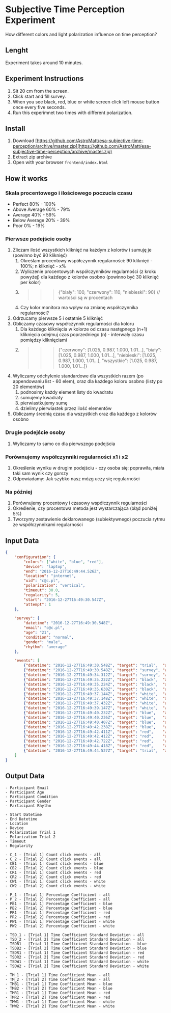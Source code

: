 # Subjective Time Perception Experiment
How different colors and light polarization influence on time perception?

## Lenght
Experiment takes around 10 minutes.

## Experiment Instructions
1. Sit 20 cm from the screen.
2. Click start and fill survey.
3. When you see black, red, blue or white screen click left mouse button once every five seconds.
4. Run this experimnet two times with different polarization.

## Install
1. Download [https://github.com/AstroMatt/esa-subjective-time-perception/archive/master.zip](https://github.com/AstroMatt/esa-subjective-time-perception/archive/master.zip)
2. Extract zip archive
3. Open with your browser `frontend/index.html`

## How it works

### Skala procentowego i ilościowego poczucia czasu
- Perfect 80% - 100%
- Above Average 60% - 79%
- Average 40% - 59%
- Below Average 20% - 39%
- Poor 0% - 19%

### Pierwsze podejście osoby
1. Zliczam ilość wszystkich kliknięć na każdym z kolorów i sumuję je (powinno być 90 kliknięć)
    1. Określam procentowy współczynnik regularności: 90 kliknięć - 100%; n kliknięć - x%
    2. Wyliczenie procentowych współczynników regularności (z kroku powyżej) dla każdego z kolorów osobno (powinno być 30 kliknięć per kolor)
    3. >>> {"biały": 100, "czerwony": 110, "niebieski": 90} // wartości są w procentach
    4. Czy kolor monitora ma wpływ na zmianę współczynnika regularności?
2. Odrzucamy pierwsze 5 i ostatnie 5 kliknięć
3. Obliczamy czasowy współczynnik regularności dla koloru
    1. Dla każdego kliknięcia w kolorze od czasu następnego (n+1) kliknięcia odejmuj czas poprzedniego (n) - interwały czasu pomiędzy kliknięciami
    2. >>> {"czerwony": [1.025, 0.987, 1.000, 1.01...], "biały": [1.025, 0.987, 1.000, 1.01...], "niebieski": [1.025, 0.987, 1.000, 1.01...], "wszystkie": [1.025, 0.987, 1.000, 1.01...]}
4. Wyliczamy odchylenie standardowe dla wszystkich razem (po appendowaniu list - 60 elem), oraz dla każdego koloru osobno (listy po 20 elementów)
    1. podnosimy każdy element listy do kwadratu
    2. sumujemy kwadraty
    3. pierwiastkujemy sumę
    4. dzielimy pierwiastek przez ilość elementów
5. Obliczamy średnią czasu dla wszystkich oraz dla każdego z kolorów osobno

### Drugie podejście osoby
1. Wyliczamy to samo co dla pierwszego podejścia

### Porównujemy współczynniki regularności x1 i x2
1. Określenie wyniku w drugim podejściu - czy osoba się: poprawiła, miała taki sam wynik czy gorszy
2. Odpowiadamy: Jak szybko nasz mózg uczy się regularności

### Na później
1. Porównujemy procentowy i czasowy współczynnik regularności
2. Określenie, czy procentowa metoda jest wystarczająca (błąd poniżej 5%)
3. Tworzymy zestawienie deklarowanego (subiektywnego) poczucia rytmu ze współczynnikami regularności

## Input Data
```json
{
    "configuration": {
        "colors": ["white", "blue", "red"],
        "device": "laptop",
        "end": "2016-12-27T16:49:44.526Z",
        "location": "internet",
        "uid": "c@c.pl",
        "polarization": "vertical",
        "timeout": 30.0,
        "regularity": 5,
        "start": "2016-12-27T16:49:30.547Z",
        "attempt": 1
    },

    "survey": {
        "datetime": "2016-12-27T16:49:30.548Z",
        "email": "c@c.pl",
        "age": "21",
        "condition": "normal",
        "gender": "male",
        "rhythm": "average"
    },

    "events": [
        {"datetime": "2016-12-27T16:49:30.548Z", "target": "trial",  "action": "start"},
        {"datetime": "2016-12-27T16:49:30.548Z", "target": "survey", "action": "start"},
        {"datetime": "2016-12-27T16:49:34.312Z", "target": "survey", "action": "end"},
        {"datetime": "2016-12-27T16:49:35.222Z", "target": "black",  "action": "start"},
        {"datetime": "2016-12-27T16:49:35.224Z", "target": "black",  "action": "click"},
        {"datetime": "2016-12-27T16:49:35.630Z", "target": "black",  "action": "click"},
        {"datetime": "2016-12-27T16:49:37.144Z", "target": "white",  "action": "start"},
        {"datetime": "2016-12-27T16:49:37.148Z", "target": "white",  "action": "click"},
        {"datetime": "2016-12-27T16:49:37.432Z", "target": "white",  "action": "click"},
        {"datetime": "2016-12-27T16:49:39.147Z", "target": "white",  "action": "end"},
        {"datetime": "2016-12-27T16:49:40.232Z", "target": "blue",   "action": "start"},
        {"datetime": "2016-12-27T16:49:40.236Z", "target": "blue",   "action": "click"},
        {"datetime": "2016-12-27T16:49:40.407Z", "target": "blue",   "action": "click"},
        {"datetime": "2016-12-27T16:49:42.238Z", "target": "blue",   "action": "end"},
        {"datetime": "2016-12-27T16:49:42.411Z", "target": "red",    "action": "start"},
        {"datetime": "2016-12-27T16:49:42.412Z", "target": "red",    "action": "click"},
        {"datetime": "2016-12-27T16:49:42.722Z", "target": "red",    "action": "click"},
        {"datetime": "2016-12-27T16:49:44.418Z", "target": "red",    "action": "end"},
        {"datetime": "2016-12-27T16:49:44.527Z", "target": "trial",  "action": "end"}
    ]
}
```

## Output Data
```
- Participant Email
- Participant Age
- Participant Condition
- Participant Gender
- Participant Rhythm

- Start Datetime
- End Datetime
- Location
- Device
- Polarization Trial 1
- Polarization Trial 2
- Timeout
- Regularity

- C_1 - [Trial 1] Count click events - all
- C_2 - [Trial 2] Count click events - all
- CB1 - [Trial 1] Count click events - blue
- CB2 - [Trial 2] Count click events - blue
- CR1 - [Trial 1] Count click events - red
- CR2 - [Trial 2] Count click events - red
- CW1 - [Trial 1] Count click events - white
- CW2 - [Trial 2] Count click events - white

- P_1 - [Trial 1] Percentage Coefficient - all
- P_2 - [Trial 2] Percentage Coefficient - all
- PB1 - [Trial 1] Percentage Coefficient - blue
- PB2 - [Trial 2] Percentage Coefficient - blue
- PR1 - [Trial 1] Percentage Coefficient - red
- PR2 - [Trial 2] Percentage Coefficient - red
- PW1 - [Trial 1] Percentage Coefficient - white
- PW2 - [Trial 2] Percentage Coefficient - white

- TSD_1 - [Trial 1] Time Coefficient Standard Deviation - all
- TSD_2 - [Trial 2] Time Coefficient Standard Deviation - all
- TSDB1 - [Trial 1] Time Coefficient Standard Deviation - blue
- TSDB2 - [Trial 2] Time Coefficient Standard Deviation - blue
- TSDR1 - [Trial 1] Time Coefficient Standard Deviation - red
- TSDR2 - [Trial 2] Time Coefficient Standard Deviation - red
- TSDW1 - [Trial 1] Time Coefficient Standard Deviation - white
- TSDW2 - [Trial 2] Time Coefficient Standard Deviation - white

- TM_1 - [Trial 1] Time Coefficient Mean - all
- TM_2 - [Trial 2] Time Coefficient Mean - all
- TMB1 - [Trial 1] Time Coefficient Mean - blue
- TMB2 - [Trial 2] Time Coefficient Mean - blue
- TMR1 - [Trial 1] Time Coefficient Mean - red
- TMR2 - [Trial 2] Time Coefficient Mean - red
- TMW1 - [Trial 1] Time Coefficient Mean - white
- TMW2 - [Trial 2] Time Coefficient Mean - white
```

